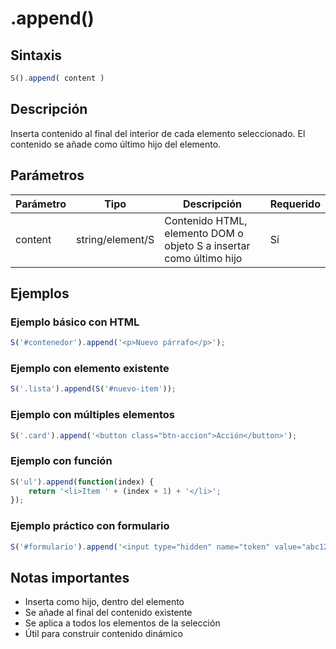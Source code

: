# .append()

## Sintaxis

```javascript
S().append( content )
```

## Descripción

Inserta contenido al final del interior de cada elemento seleccionado. El contenido se añade como último hijo del elemento.

## Parámetros

| Parámetro | Tipo | Descripción | Requerido |
|-----------|------|-------------|-----------|
| content | string/element/S | Contenido HTML, elemento DOM o objeto S a insertar como último hijo | Sí |

## Ejemplos

### Ejemplo básico con HTML
```javascript
S('#contenedor').append('<p>Nuevo párrafo</p>');
```

### Ejemplo con elemento existente
```javascript
S('.lista').append(S('#nuevo-item'));
```

### Ejemplo con múltiples elementos
```javascript
S('.card').append('<button class="btn-accion">Acción</button>');
```

### Ejemplo con función
```javascript
S('ul').append(function(index) {
    return '<li>Item ' + (index + 1) + '</li>';
});
```

### Ejemplo práctico con formulario
```javascript
S('#formulario').append('<input type="hidden" name="token" value="abc123">');
```

## Notas importantes

- Inserta como hijo, dentro del elemento
- Se añade al final del contenido existente
- Se aplica a todos los elementos de la selección
- Útil para construir contenido dinámico